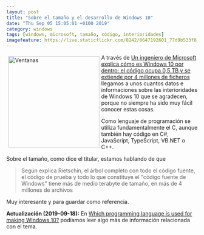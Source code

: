 ```yaml
--- 
layout: post
title: "Sobre el tamaño y el desarrollo de Windows 10"
date: "Thu Sep 05 15:05:01 +0100 2019"
category: windows
tags: [windows, microsoft, tamaño, código, interioridades]
imagefeature: https://live.staticflickr.com/8242/8647192601_77d9b533f8_m.jpg
---
```


<a href="https://www.flickr.com/photos/fernand0/8647192601" title="Ventanas"><img src="https://live.staticflickr.com/8242/8647192601_77d9b533f8_m.jpg" width="240"  alt="Ventanas" style="float:left; margin:5px"></a>
A través de [Un ingeniero de Microsoft explica cómo es Windows 10 por dentro: el código ocupa 0,5 TB y se extiende por 4 millones de ficheros](https://www.genbeta.com/windows/ingeniero-microsoft-explica-como-windows-10-dentro-codigo-ocupa-0-5-tb-se-extienda-4-millones-ficheros) llegamos a unos cuantos datos e informaciones sobre las interioridades de Windows 10 que se agradecen, porque no siempre ha sido muy fácil conocer estas cosas.

Como lenguaje de programación se utiliza fundamentalmente el C, aunque también hay código en  C#, JavaScript, TypeScript, VB.NET o C++.

Sobre el tamaño, como dice el titular, estamos hablando de que

> Según explica Rietschin, el árbol completo con todo el código fuente, el código de prueba y todo lo que constituye el "código fuente de Windows" tiene más de medio terabyte de tamaño, en más de 4 millones de archivos

Muy interesante y para guardar como referencia.

**Actualización (2019-09-18):** En [Which programming language is used for making Windows 10?](https://www.quora.com/Which-programming-language-is-used-for-making-Windows-10) podíamos leer algo más de información relacionada con el tema.
